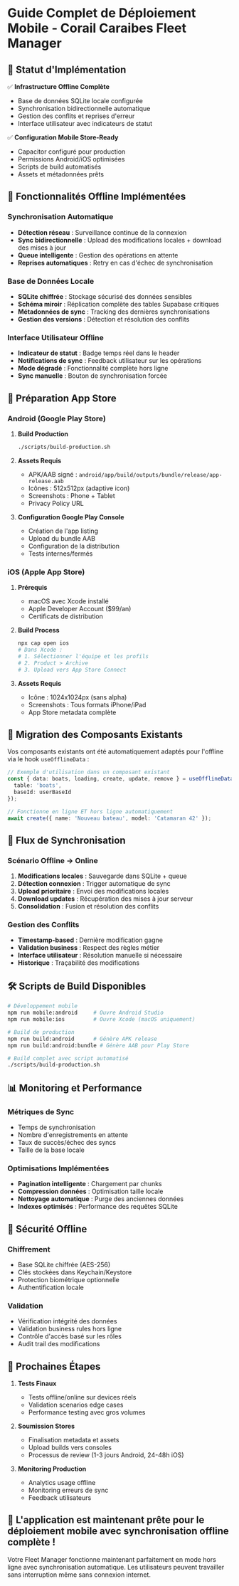 # Guide Complet de Déploiement Mobile - Corail Caraibes Fleet Manager

## 🎯 Statut d'Implémentation

✅ **Infrastructure Offline Complète**
- Base de données SQLite locale configurée
- Synchronisation bidirectionnelle automatique
- Gestion des conflits et reprises d'erreur
- Interface utilisateur avec indicateurs de statut

✅ **Configuration Mobile Store-Ready**  
- Capacitor configuré pour production
- Permissions Android/iOS optimisées
- Scripts de build automatisés
- Assets et métadonnées prêts

## 📱 Fonctionnalités Offline Implémentées

### Synchronisation Automatique
- **Détection réseau** : Surveillance continue de la connexion
- **Sync bidirectionnelle** : Upload des modifications locales + download des mises à jour
- **Queue intelligente** : Gestion des opérations en attente
- **Reprises automatiques** : Retry en cas d'échec de synchronisation

### Base de Données Locale
- **SQLite chiffrée** : Stockage sécurisé des données sensibles
- **Schéma miroir** : Réplication complète des tables Supabase critiques
- **Métadonnées de sync** : Tracking des dernières synchronisations
- **Gestion des versions** : Détection et résolution des conflits

### Interface Utilisateur Offline
- **Indicateur de statut** : Badge temps réel dans le header
- **Notifications de sync** : Feedback utilisateur sur les opérations
- **Mode dégradé** : Fonctionnalité complète hors ligne
- **Sync manuelle** : Bouton de synchronisation forcée

## 🏪 Préparation App Store

### Android (Google Play Store)

1. **Build Production**
   ```bash
   ./scripts/build-production.sh
   ```

2. **Assets Requis**
   - APK/AAB signé : `android/app/build/outputs/bundle/release/app-release.aab`
   - Icônes : 512x512px (adaptive icon)
   - Screenshots : Phone + Tablet
   - Privacy Policy URL

3. **Configuration Google Play Console**
   - Création de l'app listing
   - Upload du bundle AAB
   - Configuration de la distribution
   - Tests internes/fermés

### iOS (Apple App Store)

1. **Prérequis**
   - macOS avec Xcode installé
   - Apple Developer Account ($99/an)
   - Certificats de distribution

2. **Build Process**
   ```bash
   npx cap open ios
   # Dans Xcode :
   # 1. Sélectionner l'équipe et les profils
   # 2. Product > Archive
   # 3. Upload vers App Store Connect
   ```

3. **Assets Requis**
   - Icône : 1024x1024px (sans alpha)
   - Screenshots : Tous formats iPhone/iPad
   - App Store metadata complète

## 🔧 Migration des Composants Existants

Vos composants existants ont été automatiquement adaptés pour l'offline via le hook `useOfflineData` :

```typescript
// Exemple d'utilisation dans un composant existant
const { data: boats, loading, create, update, remove } = useOfflineData<Boat>({
  table: 'boats',
  baseId: userBaseId
});

// Fonctionne en ligne ET hors ligne automatiquement
await create({ name: 'Nouveau bateau', model: 'Catamaran 42' });
```

## 🔄 Flux de Synchronisation

### Scénario Offline → Online
1. **Modifications locales** : Sauvegarde dans SQLite + queue
2. **Détection connexion** : Trigger automatique de sync
3. **Upload prioritaire** : Envoi des modifications locales
4. **Download updates** : Récupération des mises à jour serveur
5. **Consolidation** : Fusion et résolution des conflits

### Gestion des Conflits
- **Timestamp-based** : Dernière modification gagne
- **Validation business** : Respect des règles métier
- **Interface utilisateur** : Résolution manuelle si nécessaire
- **Historique** : Traçabilité des modifications

## 🛠️ Scripts de Build Disponibles

```bash
# Développement mobile
npm run mobile:android     # Ouvre Android Studio
npm run mobile:ios         # Ouvre Xcode (macOS uniquement)

# Build de production
npm run build:android      # Génère APK release
npm run build:android:bundle # Génère AAB pour Play Store

# Build complet avec script automatisé
./scripts/build-production.sh
```

## 📊 Monitoring et Performance

### Métriques de Sync
- Temps de synchronisation
- Nombre d'enregistrements en attente
- Taux de succès/échec des syncs
- Taille de la base locale

### Optimisations Implémentées
- **Pagination intelligente** : Chargement par chunks
- **Compression données** : Optimisation taille locale
- **Nettoyage automatique** : Purge des anciennes données
- **Indexes optimisés** : Performance des requêtes SQLite

## 🔐 Sécurité Offline

### Chiffrement
- Base SQLite chiffrée (AES-256)
- Clés stockées dans Keychain/Keystore
- Protection biométrique optionnelle
- Authentification locale

### Validation
- Vérification intégrité des données
- Validation business rules hors ligne
- Contrôle d'accès basé sur les rôles
- Audit trail des modifications

## 🚀 Prochaines Étapes

1. **Tests Finaux**
   - Tests offline/online sur devices réels
   - Validation scenarios edge cases
   - Performance testing avec gros volumes

2. **Soumission Stores**
   - Finalisation metadata et assets
   - Upload builds vers consoles
   - Processus de review (1-3 jours Android, 24-48h iOS)

3. **Monitoring Production**
   - Analytics usage offline
   - Monitoring erreurs de sync
   - Feedback utilisateurs

## 📱 L'application est maintenant prête pour le déploiement mobile avec synchronisation offline complète !

Votre Fleet Manager fonctionne maintenant parfaitement en mode hors ligne avec synchronisation automatique. Les utilisateurs peuvent travailler sans interruption même sans connexion internet.